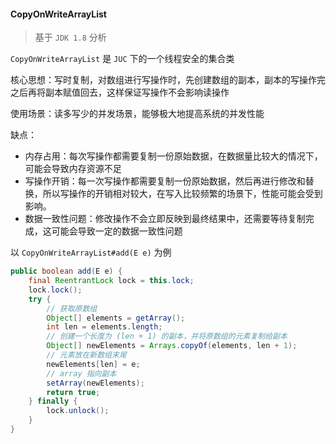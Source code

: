 #### CopyOnWriteArrayList

> 基于 `JDK 1.8` 分析

`CopyOnWriteArrayList` 是 `JUC` 下的一个线程安全的集合类

核心思想：写时复制，对数组进行写操作时，先创建数组的副本，副本的写操作完之后再将副本赋值回去，这样保证写操作不会影响读操作

使用场景：读多写少的并发场景，能够极大地提高系统的并发性能

缺点：

* 内存占用：每次写操作都需要复制一份原始数据，在数据量比较大的情况下，可能会导致内存资源不足
* 写操作开销：每一次写操作都需要复制一份原始数据，然后再进行修改和替换，所以写操作的开销相对较大，在写入比较频繁的场景下，性能可能会受到影响。
* 数据一致性问题：修改操作不会立即反映到最终结果中，还需要等待复制完成，这可能会导致一定的数据一致性问题

以 `CopyOnWriteArrayList#add(E e)` 为例

````java
public boolean add(E e) {
    final ReentrantLock lock = this.lock;
    lock.lock();
    try {
        // 获取原数组
        Object[] elements = getArray();
        int len = elements.length;
        // 创建一个长度为 (len + 1) 的副本，并将原数组的元素复制给副本
        Object[] newElements = Arrays.copyOf(elements, len + 1);
        // 元素放在新数组末尾
        newElements[len] = e;
        // array 指向副本
        setArray(newElements);
        return true;
    } finally {
        lock.unlock();
    }
}
````

